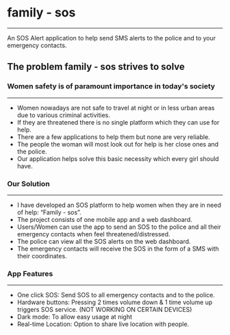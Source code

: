 # family - sos
-----------------------------------
An SOS Alert application to help send SMS alerts to the police and to your emergency contacts.

## The problem family - sos strives to solve
### Women safety is of paramount importance in today's society
------------------------------------------------
- Women nowadays are not safe to travel at night or in less urban areas due to various criminal activities.
- If they are threatened there is no single platform which they can use for help.
- There are a few applications to help them but none are very reliable.
- The people the woman will most look out for help is her close ones and the police.
- Our application helps solve this basic necessity which every girl should have.

### Our Solution
-------------------------------------------------
- I have developed an SOS platform to help women when they are in need of help: “Family - sos”.
- The project consists of one mobile app and a web dashboard.
- Users/Women can use the app to send an SOS to the police and all their emergency contacts when feel threatened/distressed.
- The police can view all the SOS alerts on the web dashboard.
- The emergency contacts will receive the SOS in the form of a SMS with their coordinates.

### App Features
---------------------------------------------------
- One click SOS: Send SOS to all emergency contacts and to the police.
- Hardware buttons: Pressing 2 times volume down & 1 time volume up triggers SOS service. (NOT WORKING ON CERTAIN DEVICES)
- Dark mode: To allow easy usage at night
- Real-time Location: Option to share live location with people.
